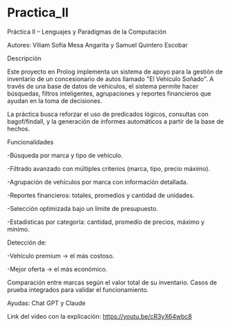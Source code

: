 # Practica_II
Práctica II – Lenguajes y Paradigmas de la Computación

Autores: Viliam Sofía Mesa Angarita y Samuel Quintero Escobar

Descripción

Este proyecto en Prolog implementa un sistema de apoyo para la gestión de inventario de un concesionario de autos llamado "El Vehículo Soñado".
A través de una base de datos de vehículos, el sistema permite hacer búsquedas, filtros inteligentes, agrupaciones y reportes financieros que ayudan en la toma de decisiones.

La práctica busca reforzar el uso de predicados lógicos, consultas con bagof/findall, y la generación de informes automáticos a partir de la base de hechos.

Funcionalidades

-Búsqueda por marca y tipo de vehículo.

-Filtrado avanzado con múltiples criterios (marca, tipo, precio máximo).

-Agrupación de vehículos por marca con información detallada.

-Reportes financieros: totales, promedios y cantidad de unidades.

-Selección optimizada bajo un límite de presupuesto.

-Estadísticas por categoría: cantidad, promedio de precios, máximo y mínimo.

Detección de:

-Vehículo premium → el más costoso.

-Mejor oferta → el más económico.

Comparación entre marcas según el valor total de su inventario.
Casos de prueba integrados para validar el funcionamiento.

Ayudas: Chat GPT y Claude

Link del video con la explicación: https://youtu.be/cR3yX64wbc8
